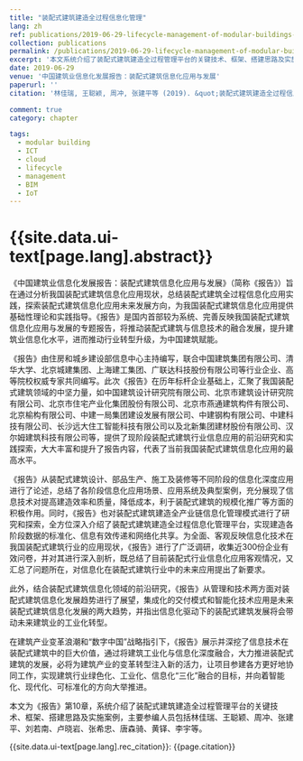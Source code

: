 ```yaml
---
title: "装配式建筑建造全过程信息化管理"
lang: zh
ref: publications/2019-06-29-lifecycle-management-of-modular-buildings-based-on-ICT
collection: publications
permalink: /publications/2019-06-29-lifecycle-management-of-modular-buildings-based-on-ICT
excerpt: '本文系统介绍了装配式建筑建造全过程管理平台的关键技术、框架、搭建思路及实施案例'
date: 2019-06-29
venue: '中国建筑业信息化发展报告：装配式建筑信息化应用与发展'
paperurl: ''
citation: '林佳瑞, 王聪颖, 周冲, 张建平等 (2019). &quot;装配式建筑建造全过程信息化管理&quot; <i>中国建筑业信息化发展报告：装配式建筑信息化应用与发展</i>. 287-320. 中国电力出版社. 中国, 北京.'

comment: true
category: chapter

tags: 
  - modular building
  - ICT
  - cloud
  - lifecycle
  - management
  - BIM
  - IoT
---
```



{{site.data.ui-text[page.lang].abstract}}
====

《中国建筑业信息化发展报告：装配式建筑信息化应用与发展》（简称《报告》）旨在通过分析我国装配式建筑信息化应用现状，总结装配式建筑全过程信息化应用实践，探索装配式建筑信息化应用未来发展方向，为我国装配式建筑信息化应用提供基础性理论和实践指导。《报告》是国内首部较为系统、完善反映我国装配式建筑信息化应用与发展的专题报告，将推动装配式建筑与信息技术的融合发展，提升建筑业信息化水平，进而推动行业转型升级，为中国建筑赋能。

《报告》由住房和城乡建设部信息中心主持编写，联合中国建筑集团有限公司、清华大学、北京城建集团、上海建工集团、广联达科技股份有限公司等行业企业、高等院校权威专家共同编写。此次《报告》在历年标杆企业基础上，汇聚了我国装配式建筑领域的中坚力量，如中国建筑设计研究院有限公司、北京市建筑设计研究院有限公司、北京市住宅产业化集团股份有限公司、北京市燕通建筑构件有限公司、北京榆构有限公司、中建一局集团建设发展有限公司、中建钢构有限公司、中建科技有限公司、长沙远大住工智能科技有限公司以及北新集团建材股份有限公司、汉尔姆建筑科技有限公司等，提供了现阶段装配式建筑行业信息应用的前沿研究和实践探索，大大丰富和提升了报告内容，代表了当前我国装配式建筑信息化应用的最高水平。

《报告》从装配式建筑设计、部品生产、施工及装修等不同阶段的信息化深度应用进行了论述，总结了各阶段信息化应用场景、应用系统及典型案例，充分展现了信息技术对提高建造效率和质量，降低成本，利于装配式建筑的规模化推广等方面的积极作用。同时，《报告》也对装配式建筑建造全产业链信息化管理模式进行了研究和探索，全方位深入介绍了装配式建筑建造全过程信息化管理平台，实现建造各阶段数据的标准化、信息有效传递和网络化共享。为全面、客观反映信息化技术在我国装配式建筑行业的应用现状，《报告》进行了广泛调研，收集近300份企业有效问卷，并对其进行深入剖析，既总结了目前装配式行业信息化应用客观情况，又汇总了问题所在，对信息化在装配式建筑行业中的未来应用提出了新要求。

此外，结合装配式建筑信息化领域的前沿研究，《报告》从管理和技术两方面对装配式建筑信息化发展趋势进行了展望，集成化的交付模式和智能化技术应用是未来装配式建筑信息化发展的两大趋势，并指出信息化驱动下的装配式建筑发展将会带动未来建筑业的工业化转型。

在建筑产业变革浪潮和“数字中国”战略指引下，《报告》展示并深挖了信息技术在装配式建筑中的巨大价值，通过将建筑工业化与信息化深度融合，大力推进装配式建筑的发展，必将为建筑产业的变革转型注入新的活力，让项目参建各方更好地协同工作，实现建筑行业绿色化、工业化、信息化“三化”融合的目标，并向着智能化、现代化、可标准化的方向大举推进。

本文为《报告》第10章，系统介绍了装配式建筑建造全过程管理平台的关键技术、框架、搭建思路及实施案例，主要参编人员包括林佳瑞、王聪颖、周冲、张建平、刘若南、卢晓岩、张希忠、唐森骑、黄铎、李宇等。

{{site.data.ui-text[page.lang].rec_citation}}: {{page.citation}}
